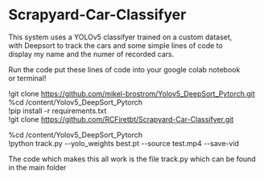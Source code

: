 # Scrapyard-Car-Classifyer
This system uses a YOLOv5 classifyer trained on a custom dataset,  
with Deepsort to track the cars and some simple lines of code to  
display my name and the numer of recorded cars.  

Run the code put these lines of code into your google colab notebook  
or terminal!

!git clone  https://github.com/mikel-brostrom/Yolov5_DeepSort_Pytorch.git      
%cd /content/Yolov5_DeepSort_Pytorch  
!pip install -r requirements.txt  
!git clone https://github.com/RCFiretbt/Scrapyard-Car-Classifyer.git    

%cd /content/Yolov5_DeepSort_Pytorch   
!python track.py --yolo_weights best.pt --source test.mp4 --save-vid  

The code which makes this all work is the file track.py which can be found  
in the main folder
